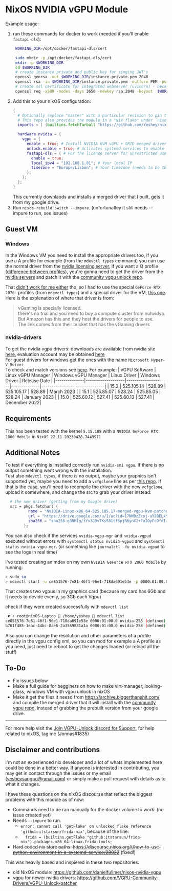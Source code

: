 # NixOS NVIDIA vGPU Module

Example usage:
1. run these commands for docker to work (needed if you'll enable `fastapi-dls`):
   ```bash
    WORKING_DIR=/opt/docker/fastapi-dls/cert

    sudo mkdir -p /opt/docker/fastapi-dls/cert
    mkdir -p $WORKING_DIR
    cd $WORKING_DIR
    # create instance private and public key for singing JWT's
    openssl genrsa -out $WORKING_DIR/instance.private.pem 2048 
    openssl rsa -in $WORKING_DIR/instance.private.pem -outform PEM -pubout -out $WORKING_DIR/instance.public.pem
    # create ssl certificate for integrated webserver (uvicorn) - because clients rely on ssl
    openssl req -x509 -nodes -days 3650 -newkey rsa:2048 -keyout  $WORKING_DIR/webserver.key -out $WORKING_DIR/webserver.crt
   ```
2. Add this to your nixOS configuration:
    ```nix
    {
      # Optionally replace "master" with a particular revision to pin this dependency.
      # This repo also provides the module in a "Nix flake" under `nixosModules.nvidia-vgpu` output
      imports = [ (builtins.fetchTarball "https://github.com/Yeshey/nixos-nvidia-vgpu_nixOS22.11_WIP/archive/master.tar.gz") ];

      hardware.nvidia = {
        vgpu = {
          enable = true; # Install NVIDIA KVM vGPU + GRID merged driver for consumer cards with vgpu unlocked.
          unlock.enable = true; # Activates systemd services to enable vGPU functionality on using DualCoder/vgpu_unlock project.
          fastapi-dls = { # For the license server for unrestricted use of the vgpu driver in guests
            enable = true;
            local_ipv4 = "192.168.1.81"; # Your local IP
            timezone = "Europe/Lisbon"; # Your timezone (needs to be the same as the tz in the VM)
          };
        };
      };
    }
    ```
    This currently downlaods and installs a merged driver that I built, gets it from my google drive.
3. Run `nixos-rebuild switch --impure`. (unfortunatley it still needs --impure to run, see issues) 

## Guest VM

### Windows

In the Windows VM you need to install the appropriate drivers too, if you use a A profile for example (from the `mdevctl types` command) you can use the normal driver from the [nvidia licensing server](#nvidia-drivers), if you want a Q profile ([difference between profiles](https://youtu.be/cPrOoeMxzu0?t=1244)), you're gonna need to get the driver from the [nvidia servers](#nvidia-drivers) and patch it with the [community vgpu unlock repo](https://github.com/VGPU-Community-Drivers/vGPU-Unlock-patcher).

That [didn't work for me either](https://discord.com/channels/829786927829745685/830520513834516530/1109199157299793970) tho, so I had to use the special `GeForce RTX 2070-` profiles (from `mdevctl types`) and a special driver for the VM, [this one](https://nvidia-gaming.s3.us-east-1.amazonaws.com/windows/528.49_Cloud_Gaming_win10_win11_server2019_server2022_dch_64bit_international.exe).  
Here is the explenation of where that driver is from:
> vGaming is specially licensed.  
> there's no trial and you need to buy a compute cluster from nuhvidya.  
> But Amazon has this and they host the drivers for people to use.  
> The link comes from their bucket that has the vGaming drivers

### nvidia-drivers

To get the nvidia vgpu drivers: downloads are available from nvidia site [here](http://nvid.nvidia.com/dashboard/), evaluation account may be obtained [here](http://www.nvidia.com/object/vgpu-evaluation.html)  
For guest drivers for windows get the ones with the name `Microsoft Hyper-V Server`  
To check and match versions see [here](https://docs.nvidia.com/grid/index.html). For example:
| vGPU Software | Linux vGPU Manager | Windows vGPU Manager | Linux Driver | Windows Driver | Release Date |
|--------------|-------------------|---------------------|--------------|----------------|--------------|
| 15.2         | 525.105.14        | 528.89              | 525.105.17   | 528.89         | March 2023   |
| 15.1         | 525.85.07         | 528.24              | 525.85.05    | 528.24         | January 2023 |
| 15.0         | 525.60.12         | 527.41              | 525.60.13    | 527.41         | December 2022|


## Requirements
This has been tested with the kernel `5.15.108` with a `NVIDIA GeForce RTX 2060 Mobile` in `NixOS 22.11.20230428.7449971`

## Additional Notes
To test if everything is installed correctly run `nvidia-smi vgpu`. If there is no output something went wrong with the installation.  
Test also `mdevctl types`, if there is no output, maybe your graphics isn't supported yet, maybe you need to add a `vcfgclone` line as per [this repo](https://github.com/VGPU-Community-Drivers/vGPU-Unlock-patcher). If that is the case, you'll need to recompile the driver with the new `vcfgclone`, upload it somewhere, and change the src to grab your driver instead:
```nix
  # the new driver (getting from my Google drive)
  src = pkgs.fetchurl {
          name = "NVIDIA-Linux-x86_64-525.105.17-merged-vgpu-kvm-patched.run"; # So there can be special characters in the link below: https://github.com/NixOS/nixpkgs/issues/6165#issuecomment-141536009
          url = "https://drive.google.com/u/1/uc?id=17NN0zZcoj-uY2BELxY2YqGvf6KtZNXhG&export=download&confirm=t&uuid=e2729c36-3bb7-4be6-95b0-08e06eac55ce&at=AKKF8vzPeXmt0W_pxHE9rMqewfXY:1683158182055";
          sha256 = "sha256-g8BM1g/tYv3G9vTKs581tfSpjB6ynX2+FaIOyFcDfdI=";
        };
```

You can also check if the services `nvidia-vgpu-mgr` and `nvidia-vgpud` executed without errors with `systemctl status nvidia-vgpud` and `systemctl status nvidia-vgpu-mgr`. (or something like `journalctl -fu nvidia-vgpud` to see the logs in real time)

I've tested creating an mdev on my own `NVIDIA GeForce RTX 2060 Mobile` by running:
```bash
> sudo su
> mdevctl start -u ce851576-7e81-46f1-96e1-718da691e53e -p 0000:01:00.0 --type nvidia-258 && mdevctl start -u b761f485-1eac-44bc-8ae6-2a3569881a1a -p 0000:01:00.0 --type nvidia-258 && mdevctl define --auto --uuid ce851576-7e81-46f1-96e1-718da691e53e && mdevctl define --auto --uuid b761f485-1eac-44bc-8ae6-2a3569881a1a
```
That creates two vgpus in my graphics card (because my card has 6Gb and it needs to devide evenly, so 3Gb each Vgpu)

check if they were created successfully with `mdevctl list`
```bash
 ✘ ⚡ root@nixOS-Laptop  /home/yeshey  mdevctl list
ce851576-7e81-46f1-96e1-718da691e53e 0000:01:00.0 nvidia-258 (defined)
b761f485-1eac-44bc-8ae6-2a3569881a1a 0000:01:00.0 nvidia-258 (defined)
```

Also you can change the resolution and other parameters of a profile directly in the vgpu config xml, so you can mod for example a A profile as you need, just need to reboot to get the changes loaded (or reload all the stuff)

## To-Do

- Fix issues below
- Make a full guide for begginers on how to make virt-manager, looking-glass, windows VM with vgpu unlock in nixOS
- Make it get the files it neesd from <https://archive.biggerthanshit.com/> and compile the merged driver that it will install with the [community vgpu repo](https://github.com/VGPU-Community-Drivers/vGPU-Unlock-patcher), instead of grabbing the prebuilt version from your google drive.

---

For more help visit the [Join VGPU-Unlock discord for Support](https://discord.com/invite/5rQsSV3Byq), for help related to nixOS, tag me (Jonnas#1835)

## Disclaimer and contributions

I'm not an experienced nix developer and a lot of whats implemented here could be done in a better way. If anyone is interested in contributing, you may get in contact through the issues or my email (yesheysangpo@gmail.com) or simply make a pull request with details as to what it changes.

I have these questions on the nixOS discourse that reflect the biggest problems with this module as of now:
- Commands need to be ran manually for the docker volume to work: (no issue created yet)
- Needs `--impure` to run.
  - `error: cannot call 'getFlake' on unlocked flake reference 'github:itstarsun/frida-nix'`, because of the line:
  - `  frida = (builtins.getFlake "github:itstarsun/frida-nix").packages.x86_64-linux.frida-tools;`
- ~~Hard coded nix store paths: https://discourse.nixos.org/t/how-to-use-python-environment-in-a-systemd-service/28022~~ (fixed!)

This was heavily based and inspiered in these two repositories:
- old NixOS module: https://github.com/danielfullmer/nixos-nvidia-vgpu
- vgpu for newer nvidia drivers: https://github.com/VGPU-Community-Drivers/vGPU-Unlock-patcher
